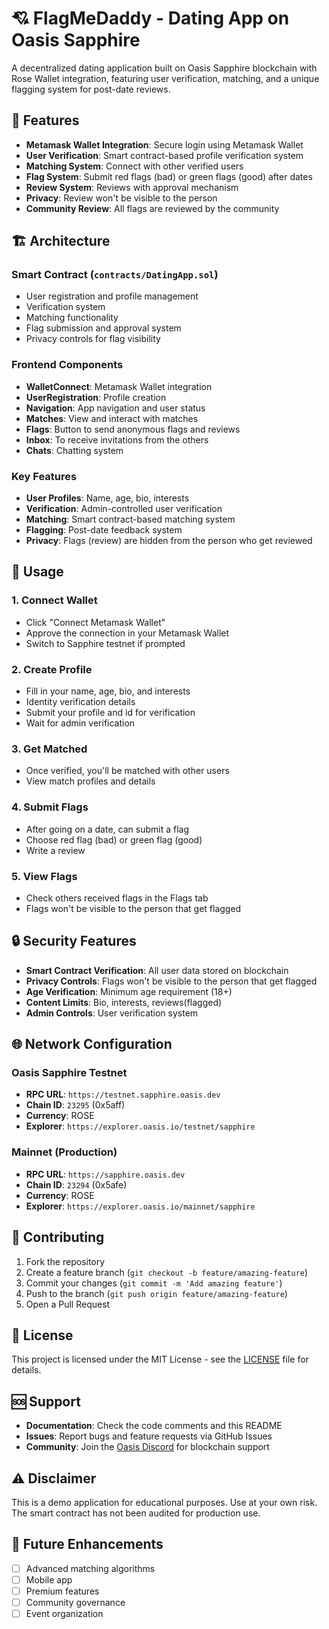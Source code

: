 # 💘 FlagMeDaddy - Dating App on Oasis Sapphire

A decentralized dating application built on Oasis Sapphire blockchain with Rose Wallet integration, featuring user verification, matching, and a unique flagging system for post-date reviews.

## 🌟 Features

- **Metamask Wallet Integration**: Secure login using Metamask Wallet
- **User Verification**: Smart contract-based profile verification system
- **Matching System**: Connect with other verified users
- **Flag System**: Submit red flags (bad) or green flags (good) after dates
- **Review System**: Reviews with approval mechanism
- **Privacy**: Review won't be visible to the person
- **Community Review**: All flags are reviewed by the community

## 🏗️ Architecture

### Smart Contract (`contracts/DatingApp.sol`)
- User registration and profile management
- Verification system
- Matching functionality
- Flag submission and approval system
- Privacy controls for flag visibility

### Frontend Components
- **WalletConnect**: Metamask Wallet integration
- **UserRegistration**: Profile creation
- **Navigation**: App navigation and user status
- **Matches**: View and interact with matches
- **Flags**: Button to send anonymous flags and reviews
- **Inbox**: To receive invitations from the others
- **Chats**: Chatting system
  

### Key Features
- **User Profiles**: Name, age, bio, interests
- **Verification**: Admin-controlled user verification
- **Matching**: Smart contract-based matching system
- **Flagging**: Post-date feedback system
- **Privacy**: Flags (review) are hidden from the person who get reviewed

## 📱 Usage

### 1. Connect Wallet
- Click "Connect Metamask Wallet"
- Approve the connection in your Metamask Wallet
- Switch to Sapphire testnet if prompted

### 2. Create Profile
- Fill in your name, age, bio, and interests
- Identity verification details
- Submit your profile and id for verification
- Wait for admin verification

### 3. Get Matched
- Once verified, you'll be matched with other users
- View match profiles and details

### 4. Submit Flags
- After going on a date, can submit a flag
- Choose red flag (bad) or green flag (good)
- Write a review

### 5. View Flags
- Check others received flags in the Flags tab
- Flags won't be visible to the person that get flagged

## 🔒 Security Features

- **Smart Contract Verification**: All user data stored on blockchain
- **Privacy Controls**: Flags won't be visible to the person that get flagged 
- **Age Verification**: Minimum age requirement (18+)
- **Content Limits**: Bio, interests, reviews(flagged)
- **Admin Controls**: User verification system

## 🌐 Network Configuration

### Oasis Sapphire Testnet
- **RPC URL**: `https://testnet.sapphire.oasis.dev`
- **Chain ID**: `23295` (0x5aff)
- **Currency**: ROSE
- **Explorer**: `https://explorer.oasis.io/testnet/sapphire`

### Mainnet (Production)
- **RPC URL**: `https://sapphire.oasis.dev`
- **Chain ID**: `23294` (0x5afe)
- **Currency**: ROSE
- **Explorer**: `https://explorer.oasis.io/mainnet/sapphire`

## 🤝 Contributing

1. Fork the repository
2. Create a feature branch (`git checkout -b feature/amazing-feature`)
3. Commit your changes (`git commit -m 'Add amazing feature'`)
4. Push to the branch (`git push origin feature/amazing-feature`)
5. Open a Pull Request

## 📄 License

This project is licensed under the MIT License - see the [LICENSE](LICENSE) file for details.

## 🆘 Support

- **Documentation**: Check the code comments and this README
- **Issues**: Report bugs and feature requests via GitHub Issues
- **Community**: Join the [Oasis Discord](https://discord.com/invite/oasis-network-community-748635004384313474) for blockchain support

## ⚠️ Disclaimer

This is a demo application for educational purposes. Use at your own risk. The smart contract has not been audited for production use.

## 🔮 Future Enhancements

- [ ] Advanced matching algorithms
- [ ] Mobile app
- [ ] Premium features
- [ ] Community governance
- [ ] Event organization
